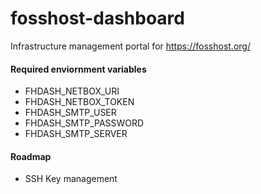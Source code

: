 # fosshost-dashboard
Infrastructure management portal for https://fosshost.org/

#### Required enviornment variables
- FHDASH_NETBOX_URI
- FHDASH_NETBOX_TOKEN
- FHDASH_SMTP_USER
- FHDASH_SMTP_PASSWORD
- FHDASH_SMTP_SERVER

#### Roadmap
- SSH Key management
